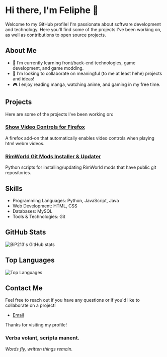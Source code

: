 # Hi there, I'm Feliphe 👋

Welcome to my GitHub profile! I'm passionate about software development and technology. Here you'll find some of the projects I've been working on, as well as contributions to open source projects.

## About Me

- 🌱 I’m currently learning front/back-end technologies, game development, and game modding.
- 👯 I’m looking to collaborate on meaningful (to me at least hehe) projects and ideas!
- 🎮 I enjoy reading manga, watching anime, and gaming in my free time.

## Projects

Here are some of the projects I've been working on:

### [Show Video Controls for Firefox](https://github.com/FelipheMP/show-video-controls-firefox)
A firefox add-on that automatically enables video controls when playing html webm videos.

### [RimWorld Git Mods Installer & Updater](https://github.com/FelipheMP/rimworld_git_mods_installer_updater)
Python scripts for installing/updating RimWorld mods that have public git repositories.

## Skills

- Programming Languages: Python, JavaScript, Java
- Web Development: HTML, CSS
- Databases: MySQL
- Tools & Technologies: Git

## GitHub Stats

![BiP213's GitHub stats](https://github-readme-stats.vercel.app/api?username=FelipheMP&show_icons=true&theme=radical)

## Top Languages

![Top Languages](https://github-readme-stats.vercel.app/api/top-langs/?username=FelipheMP&layout=compact&theme=radical)

## Contact Me

Feel free to reach out if you have any questions or if you'd like to collaborate on a project!

- [Email](mailto:feliphemickael@proton.me)

Thanks for visiting my profile!  

### **Verba volant, scripta manent.**
*Words fly, written things remain.*
